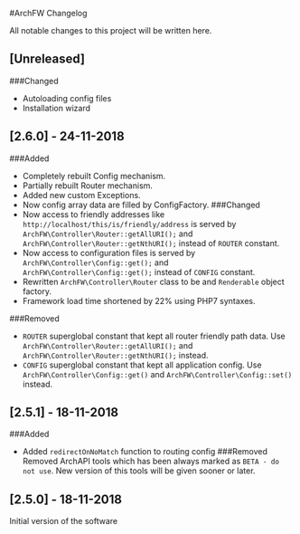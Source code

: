 #ArchFW Changelog

All notable changes to this project will be written here.

## [Unreleased]

###Changed
- Autoloading config files
- Installation wizard

## [2.6.0] - 24-11-2018
###Added
- Completely rebuilt Config mechanism.
- Partially rebuilt Router mechanism.
- Added new custom Exceptions.
- Now config array data are filled by ConfigFactory.
###Changed
- Now access to friendly addresses like `http://localhost/this/is/friendly/address` is served by 
`ArchFW\Controller\Router::getAllURI();` and `ArchFW\Controller\Router::getNthURI();` instead of `ROUTER` constant.
- Now access to configuration files is served by 
`ArchFW\Controller\Config::get();` and `ArchFW\Controller\Config::get();` instead of `CONFIG` constant.
- Rewritten `ArchFW\Controller\Router` class to be and `Renderable` object factory.
- Framework load time shortened by 22% using PHP7 syntaxes.

###Removed
- `ROUTER` superglobal constant that kept all router friendly path data. Use `ArchFW\Controller\Router::getAllURI();` 
and 
`ArchFW\Controller\Router::getNthURI();` instead.
- `CONFIG` superglobal constant that kept all application config. Use `ArchFW\Controller\Config::get()` and 
`ArchFW\Controller\Config::set()` instead.

## [2.5.1] - 18-11-2018
###Added
- Added `redirectOnNoMatch` function to routing config
###Removed
Removed ArchAPI tools which has been always marked as `BETA - do not use`. New version of this tools will be given 
sooner or later.

## [2.5.0] - 18-11-2018
Initial version of the software